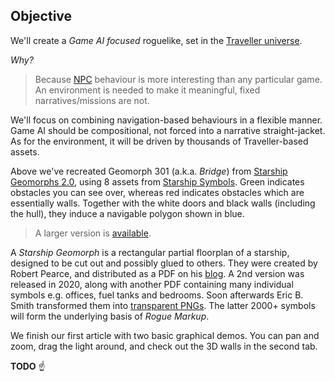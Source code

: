 ## Objective

We'll create a _Game AI focused_ roguelike, set in the [Traveller universe](https://travellermap.com/?p=-1.329!-23.768!3).

_Why?_

> Because [NPC](https://tvtropes.org/pmwiki/pmwiki.php/Main/NonPlayerCharacter) behaviour is more interesting than any particular game.
> An environment is needed to make it meaningful, fixed narratives/missions are not.

We'll focus on combining navigation-based behaviours in a flexible manner.
Game AI should be compositional, not forced into a narrative straight-jacket.
As for the environment, it will be driven by thousands of Traveller-based assets.

<div
  class="tabs"
  name="geomorph-301-debug"
  height="340"
  tabs="[{ key: 'component', filepath: 'example/Gm301Debug' }]"
></div>

Above we've recreated Geomorph 301 (a.k.a. _Bridge_) from [Starship Geomorphs 2.0](http://travellerrpgblog.blogspot.com/2018/10/the-starship-geomorphs-book-if-finally.html),
using 8 assets from [Starship Symbols](http://travellerrpgblog.blogspot.com/2020/08/starship-symbols-book.html).
Green indicates obstacles you can see over, whereas red indicates obstacles which are essentially walls. Together with the white doors and black walls (including the hull), they induce a navigable polygon shown in blue.

> A larger version is [available](/pics/g-301--bridge.debug.x2.png "@new-tab").

<aside>

A _Starship Geomorph_ is a rectangular partial floorplan of a starship, designed to be cut out and possibly glued to others.
They were created by Robert Pearce, and distributed as a PDF on his [blog](http://travellerrpgblog.blogspot.com/).
A 2nd version was released in 2020, along with another PDF containing many individual symbols e.g. offices, fuel tanks and bedrooms. Soon afterwards Eric B. Smith transformed them into [transparent PNGs](http://gurpsland.no-ip.org/geomorphs/).
The latter 2000+ symbols will form the underlying basis of _Rogue Markup_.

</aside>

We finish our first article with two basic graphical demos.
You can pan and zoom, drag the light around, and check out the 3D walls in the second tab.

<div
  class="tabs"
  name="light-demo"
  height="340"
  tabs="[
    { key: 'component', filepath: 'example/LightDemo#301' },
    { key: 'component', filepath: 'example/ThreeDDemo#301' },
  ]"
></div>

__TODO__ ☝️
